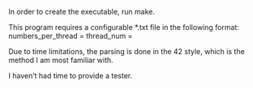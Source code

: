 In order to create the executable, run make.

This program requires a configurable *.txt file in the following format:
numbers_per_thread = <nmb>
thread_num = <nmb>

Due to time limitations, the parsing is done in the 42 style, which is the method I am most familiar with.

I haven’t had time to provide a tester.
